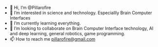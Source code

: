 - 👋 Hi, I’m @Pillarofire
- 👀 I’m interested in science and technology. Especiallly Brain Computer Interfaces
- 🌱 I’m currently learning everything.
- 💞️ I’m looking to collaborate on Brain Computer Interface technology, AI and deep learning, general robotics, game programming.
- 📫 How to reach me pillarofire@gmail.com

<!---
Pillarofire/Pillarofire is a ✨ special ✨ repository because its `README.md` (this file) appears on your GitHub profile.
You can click the Preview link to take a look at your changes.
--->
